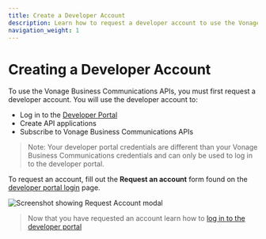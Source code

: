 ```yaml
---
title: Create a Developer Account
description: Learn how to request a developer account to use the Vonage Business Communications APIs
navigation_weight: 1
---
```


#  Creating a Developer Account

To use the Vonage Business Communications APIs, you must first request a developer account. You will use the developer account to:

* Log in to the [Developer Portal](https://developer.vonage.com)
* Create API applications
* Subscribe to Vonage Business Communications APIs

> Note: Your developer portal credentials are different than your Vonage Business Communications credentials and can only be used to log in to the developer portal.

To request an account, fill out the **Request an account** form found on the [developer portal login](https://developer.vonage.com) page.

![Screenshot showing Request Account modal](/assets/images/request_account.png)

> Now that you have requested an account learn how to [log in to the developer portal](/concepts/guides/logging-in)